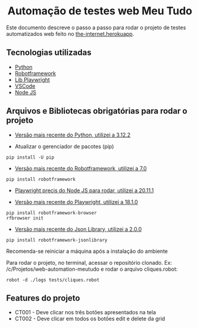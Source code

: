 <h1 align="center">
  Automação de testes web Meu Tudo
</h1>

Este documento descreve o passo a passo para rodar o projeto de testes automatizados web feito no [the-internet.herokuapp](https://the-internet.herokuapp.com/).

## Tecnologias utilizadas

- [Python](https://www.python.org/)
- [Robotframework](https://robotframework.org/)
- [Lib Playwright](https://playwright.dev/)
- [VSCode](https://code.visualstudio.com/)
- [Node JS](https://nodejs.org/)


## Arquivos e Bibliotecas obrigatórias para rodar o projeto

- [Versão mais recente do Python, utilizei a 3.12.2](https://www.python.org/downloads/)

- Atualizar o gerenciador de pacotes (pip)
```
pip install -U pip
```
- [Versão mais recente do Robotframework, utilizei a 7.0](https://robotframework.org/)
```
pip install robotframework
```
- [Playwright precis do Node JS para rodar, utilizei a 20.11.1](https://nodejs.org/en/download/)

- [Versão mais recente do Playwright, utilizei a 18.1.0](https://github.com/MarketSquare/robotframework-browser)
```
pip install robotframework-browser
rfbrowser init
```
- [Versão mais recente do Json Library, utilizei a 2.0.0](https://pypi.org/project/robotframework-jsonlibrary/)
```
pip install robotframework-jsonlibrary
```

Recomenda-se reiniciar a máquina após a instalação do ambiente

Para rodar o projeto, no terminal, acessar o repositório clonado. Ex: /c/Projetos/web-automation-meutudo
e rodar o arquivo cliques.robot:
```
robot -d ./logs tests/cliques.robot
```

## Features do projeto

- CT001 - Deve clicar nos três botões apresentados na tela
- CT002 - Deve clicar em todos os botões edit e delete da grid